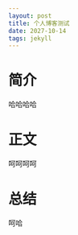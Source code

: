 ```yaml
---
layout: post
title: 个人博客测试
date: 2027-10-14 
tags: jekyll   
---
```


# 简介
哈哈哈哈

# 正文
呵呵呵呵

# 总结
呵哈

